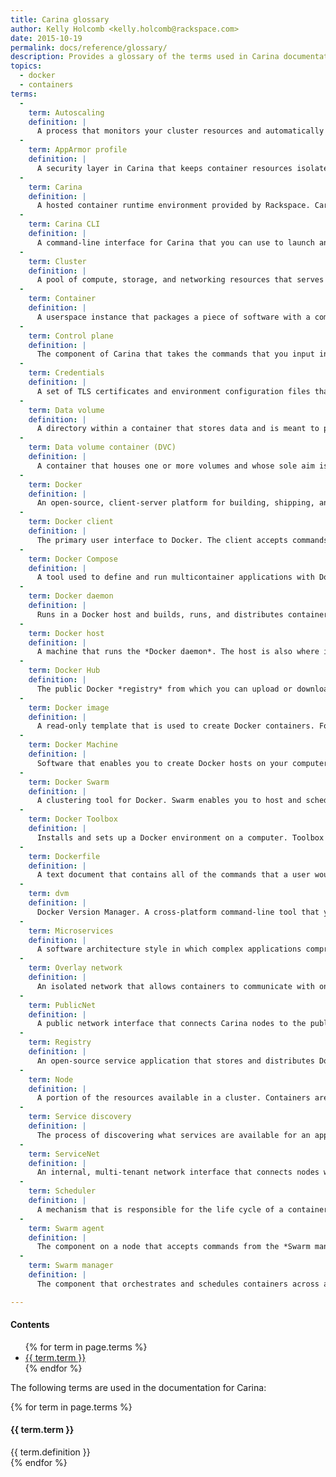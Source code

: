 ```yaml
---
title: Carina glossary
author: Kelly Holcomb <kelly.holcomb@rackspace.com>
date: 2015-10-19
permalink: docs/reference/glossary/
description: Provides a glossary of the terms used in Carina documentation
topics:
  - docker
  - containers
terms:
  -
    term: Autoscaling
    definition: |
      A process that monitors your cluster resources and automatically grows a cluster if needed. A scaling action is triggered when either the average CPU or average memory consumption exceeds 80 percent across the cluster.
  -
    term: AppArmor profile
    definition: |
      A security layer in Carina that keeps container resources isolated. AppArmor is a Linux kernel security module. The profile denies access to sensitive file paths on the hosts, whitelists expected mount calls for the container file system, and restricts the device capabilities of the Docker process.
  -
    term: Carina
    definition: |
      A hosted container runtime environment provided by Rackspace. Carina is built on the open-source Docker Swarm project and provides bare-metal speeds, security, and portability for running your applications in containers.
  -
    term: Carina CLI
    definition: |
      A command-line interface for Carina that you can use to launch and control Docker Swarm clusters on a Carina endpoint.
  -
    term: Cluster
    definition: |
      A pool of compute, storage, and networking resources that serves as a host for one or more containerized applications. Carina provisions Docker Swarm clusters for running containers.
  -
    term: Container
    definition: |
      A userspace instance that packages a piece of software with a complete file system that contains everything that the software needs to run, such as code, system tools, and system libraries. Each container is an isolated and secure application platform. A container is created from an *image*. Containers can be run, started, stopped, moved, and deleted.
  -
    term: Control plane
    definition: |
      The component of Carina that takes the commands that you input in the UI or CLI and performs functions such as creating clusters and adding nodes to clusters.
  -
    term: Credentials
    definition: |
      A set of TLS certificates and environment configuration files that you need to download and use to authenticate to your Carina cluster.
  -
    term: Data volume
    definition: |
      A directory within a container that stores data and is meant to persist beyond the life cycle of the container. Data volumes can be shared and reused among containers, and they can be created in special *data volume containers*.
  -
    term: Data volume container (DVC)
    definition: |
      A container that houses one or more volumes and whose sole aim is to store data in a persistent way. DVCs are often used as a centralized data store across multiple containers on the same Docker host. Other containers can mount the volume inside a DVC and save their data to it, providing non-persistent containers with a way to handle persistent storage.
  -
    term: Docker
    definition: |
      An open-source, client-server platform for building, shipping, and running distributed applications in containers. Also referred to as the Docker Engine.
  -
    term: Docker client
    definition: |
      The primary user interface to Docker. The client accepts commands from users and communicates with the Docker *daemon*, which runs in the Docker host. In Carina, the client is configured to communicate with the nodes in a cluster.
  -
    term: Docker Compose
    definition: |
      A tool used to define and run multicontainer applications with Docker. With Compose, you use a YAML file to define a multicontainer application, and then start the application with a single command.
  -
    term: Docker daemon
    definition: |
      Runs in a Docker host and builds, runs, and distributes containers. Users interact with the daemon through the Docker *client*. Sometimes referred to as the Docker *server* or *engine*.  	
  -
    term: Docker host
    definition: |
      A machine that runs the *Docker daemon*. The host is also where images are built and containers are created. When Docker is run locally on Windows and Mac OS X machines, the host runs in a virtual machine built by the *Docker Machine*. In Carina clusters, the equivalent of a Docker host is a *node*.
  -
    term: Docker Hub
    definition: |
      The public Docker *registry* from which you can upload or download images.
  -
    term: Docker image
    definition: |
      A read-only template that is used to create Docker containers. For example, an image could contain an Ubuntu operating system with Apache and your web application installed. You can download public images or create your own. Images are stored in *registries*. 
  -
    term: Docker Machine
    definition: |
      Software that enables you to create Docker hosts on your computer or in the cloud. It creates hosts, installs Docker on them, and configures the Docker client to talk to them. A machine is the combination of a Docker *host* and a Docker *client*. Docker Machine uses the `docker-machine` binary.  	
  -
    term: Docker Swarm
    definition: |
      A clustering tool for Docker. Swarm enables you to host and schedule a cluster of Docker containers. Carina uses Docker Swarm clusters.
  -
    term: Docker Toolbox
    definition: |
      Installs and sets up a Docker environment on a computer. Toolbox is available for Windows and Mac OS X, and it installs the Docker client, Docker Machine, Docker Compose (Mac only), Kitematic, and Oracle VM VirtualBox.
  -
    term: Dockerfile
    definition: |
      A text document that contains all of the commands that a user would call on the command line to assemble an *image*.
  -
    term: dvm
    definition: |
      Docker Version Manager. A cross-platform command-line tool that you can use to install and switch between Docker clients. Using dvm avoids and addresses the Docker client/server API mismatch error. Carina's credentials are designed to work with dvm. After you load your cluster credentials, run `dvm use`, and dvm will switch to the version of Docker used by your cluster.   
  -
    term: Microservices
    definition: |
      A software architecture style in which complex applications comprise small, independent processes that communicate with each other through APIs.
  -
    term: Overlay network
    definition: |
      An isolated network that allows containers to communicate with one another across all of the nodes in your cluster on Carina. Overlay networks add another layer of security to your application deployments, and run on an underlying network known as *ServiceNet*.
  -
    term: PublicNet
    definition: |
      A public network interface that connects Carina nodes to the public Internet. When you create a node, it gets an IPv4 and IPv6 address from PublicNet by default. This is the address that the node uses to communicate with the public Internet.
  -
    term: Registry
    definition: |
      An open-source service application that stores and distributes Docker images. You can run your own registry or use one of the publicly available registries. The public Docker registry is called *Docker Hub*.
  -
    term: Node
    definition: |
      A portion of the resources available in a cluster. Containers are housed in nodes on the cluster. A Carina node is an LXC container provisioned by libvirt. Nodes are composed of a Swarm agent, a Docker Engine, and containers.
  -
    term: Service discovery
    definition: |
      The process of discovering what services are available for an application. Service discovery is a two-part process. *Registration* is the process of a service registering its location with a central directory. *Discovery* occurs when a client application asks the directory for the location of a service.
  -
    term: ServiceNet
    definition: |
      An internal, multi-tenant network interface that connects nodes within Carina. When you create a node, it gets only an IPv4 address from ServiceNet by default. This is the address that the node can use to communicate with other nodes in Carina.
  -
    term: Scheduler
    definition: |
      A mechanism that is responsible for the life cycle of a container. The scheduler chooses the best *node* to put the container in, and starts, stops, and destroys the container when requested. Different scheduler strategies can be used to pick the best node to hold a container. In Carina, the spread scheduler strategy is used.
  -
    term: Swarm agent
    definition: |
      The component on a node that accepts commands from the *Swarm manager*. The agent communicates with the Docker Engine to perform the commands, such as running containers.
  -
    term: Swarm manager
    definition: |
      The component that orchestrates and schedules containers across an entire cluster. The Swarm manager assigns your containers to the nodes in the cluster via the *Swarm agent*.

---
```


<div class="table-of-contents">
  <h4>Contents</h4>
  <ul>
  {% for term in page.terms %}
    <li><a href="#{{ term.term | slugify }}">{{ term.term }}</a></li>
  {% endfor %}
  </ul>
</div>

The following terms are used in the documentation for Carina:

{% for term in page.terms %}
  <h4 id="{{ term.term | slugify }}">{{ term.term }}</h4>
  <div class="definition">
    {{ term.definition }}
  </div>
{% endfor %}
